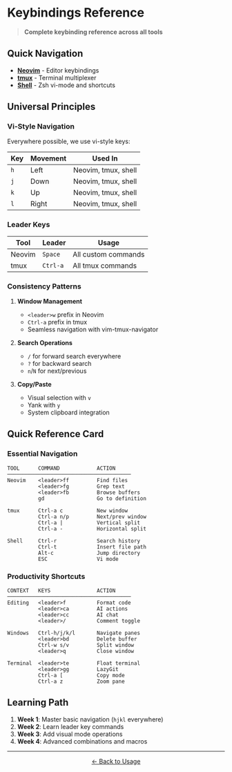 # Keybindings Reference

> **Complete keybinding reference across all tools**

## Quick Navigation

- **[Neovim](neovim.md)** - Editor keybindings
- **[tmux](tmux.md)** - Terminal multiplexer
- **[Shell](shell.md)** - Zsh vi-mode and shortcuts

## Universal Principles

### Vi-Style Navigation

Everywhere possible, we use vi-style keys:

| Key | Movement | Used In             |
| --- | -------- | ------------------- |
| `h` | Left     | Neovim, tmux, shell |
| `j` | Down     | Neovim, tmux, shell |
| `k` | Up       | Neovim, tmux, shell |
| `l` | Right    | Neovim, tmux, shell |

### Leader Keys

| Tool   | Leader   | Usage               |
| ------ | -------- | ------------------- |
| Neovim | `Space`  | All custom commands |
| tmux   | `Ctrl-a` | All tmux commands   |

### Consistency Patterns

1. **Window Management**
   - `<leader>w` prefix in Neovim
   - `Ctrl-a` prefix in tmux
   - Seamless navigation with vim-tmux-navigator

2. **Search Operations**
   - `/` for forward search everywhere
   - `?` for backward search
   - `n`/`N` for next/previous

3. **Copy/Paste**
   - Visual selection with `v`
   - Yank with `y`
   - System clipboard integration

## Quick Reference Card

### Essential Navigation

```
TOOL      COMMAND            ACTION
────────────────────────────────────────
Neovim    <leader>ff         Find files
          <leader>fg         Grep text
          <leader>fb         Browse buffers
          gd                 Go to definition

tmux      Ctrl-a c           New window
          Ctrl-a n/p         Next/prev window
          Ctrl-a |           Vertical split
          Ctrl-a -           Horizontal split

Shell     Ctrl-r             Search history
          Ctrl-t             Insert file path
          Alt-c              Jump directory
          ESC                Vi mode
```

### Productivity Shortcuts

```
CONTEXT   KEYS               ACTION
────────────────────────────────────────
Editing   <leader>f          Format code
          <leader>ca         AI actions
          <leader>cc         AI chat
          <leader>/          Comment toggle

Windows   Ctrl-h/j/k/l       Navigate panes
          <leader>bd         Delete buffer
          Ctrl-w s/v         Split window
          <leader>q          Close window

Terminal  <leader>te         Float terminal
          <leader>gg         LazyGit
          Ctrl-a [           Copy mode
          Ctrl-a z           Zoom pane
```

## Learning Path

1. **Week 1**: Master basic navigation (`hjkl` everywhere)
2. **Week 2**: Learn leader key commands
3. **Week 3**: Add visual mode operations
4. **Week 4**: Advanced combinations and macros

---

<p align="center">
  <a href="../README.md">← Back to Usage</a>
</p>
